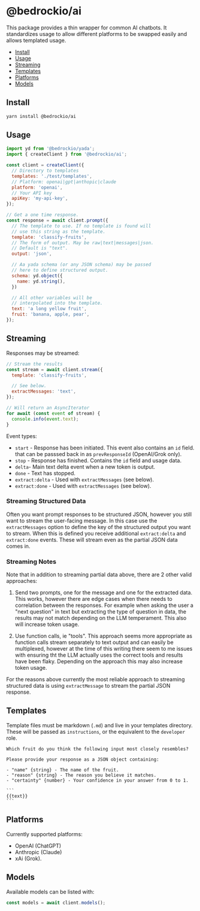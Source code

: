 # @bedrockio/ai

This package provides a thin wrapper for common AI chatbots. It standardizes
usage to allow different platforms to be swapped easily and allows templated
usage.

- [Install](#install)
- [Usage](#usage)
- [Streaming](#stream)
- [Templates](#templates)
- [Platforms](#platforms)
- [Models](#models)

## Install

```bash
yarn install @bedrockio/ai
```

## Usage

```js
import yd from '@bedrockio/yada';
import { createClient } from '@bedrockio/ai';

const client = createClient({
  // Directory to templates
  templates: './test/templates',
  // Platform: openai|gpt|anthopic|claude
  platform: 'openai',
  // Your API key
  apiKey: 'my-api-key',
});

// Get a one time response.
const response = await client.prompt({
  // The template to use. If no template is found will
  // use this string as the template.
  template: 'classify-fruits',
  // The form of output. May be raw|text|messages|json.
  // Default is "text".
  output: 'json',

  // Aa yada schema (or any JSON schema) may be passed
  // here to define structured output.
  schema: yd.object({
    name: yd.string(),
  })

  // All other variables will be
  // interpolated into the template.
  text: 'a long yellow fruit',
  fruit: 'banana, apple, pear',
});
```

## Streaming

Responses may be streamed:

```js
// Stream the results
const stream = await client.stream({
  template: 'classify-fruits',

  // See below.
  extractMessages: 'text',
});

// Will return an AsyncIterator
for await (const event of stream) {
  console.info(event.text);
}
```

Event types:

- `start` - Response has been initiated. This event also contains an `id` field.
  that can be passsed back in as `prevResponseId` (OpenAI/Grok only).
- `stop` - Response has finished. Contains the `id` field and usage data.
- `delta`- Main text delta event when a new token is output.
- `done` - Text has stopped.
- `extract:delta` - Used with `extractMessages` (see below).
- `extract:done` - Used with `extractMessages` (see below).

### Streaming Structured Data

Often you want prompt responses to be structured JSON, however you still want to
stream the user-facing message. In this case use the `extractMessages` option to
define the key of the structured output you want to stream. When this is defined
you receive additional `extract:delta` and `extract:done` events. These will
stream even as the partial JSON data comes in.

### Streaming Notes

Note that in addition to streaming partial data above, there are 2 other valid
approaches:

1. Send two prompts, one for the message and one for the extracted data. This
   works, however there are edge cases when there needs to correlation between
   the responses. For example when asking the user a "next question" in text but
   extracting the type of question in data, the results may not match depending
   on the LLM temperament. This also will increase token usage.

2. Use function calls, ie "tools". This approach seems more appropriate as
   function calls stream separately to text output and can easily be
   multiplexed, however at the time of this writing there seem to me issues with
   ensuring tht the LLM actually uses the correct tools and results have been
   flaky. Depending on the approach this may also increase token usage.

For the reasons above currently the most reliable approach to streaming
structured data is using `extractMessage` to stream the partial JSON response.

## Templates

Template files must be markdown (`.md`) and live in your templates directory.
These will be passed as `instructions`, or the equivalent to the `developer`
role.

````
Which fruit do you think the following input most closely resembles?

Please provide your response as a JSON object containing:

- "name" {string} - The name of the fruit.
- "reason" {string} - The reason you believe it matches.
- "certainty" {number} - Your confidence in your answer from 0 to 1.

```
{{text}}
```
````

## Platforms

Currently supported platforms:

- OpenAI (ChatGPT)
- Anthropic (Claude)
- xAi (Grok).

## Models

Available models can be listed with:

```js
const models = await client.models();
```
